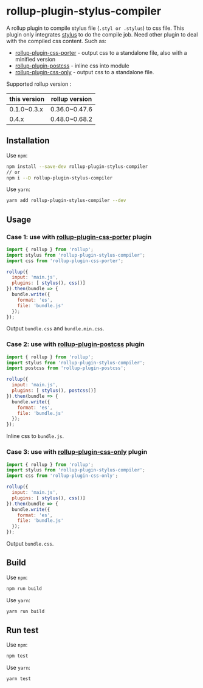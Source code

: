 # rollup-plugin-stylus-compiler

A rollup plugin to compile stylus file (`.styl or .stylus`) to css file. This plugin only integrates [stylus](https://github.com/stylus/stylus) to do the compile job.
Need other plugin to deal with the compiled css content. Such as:

- [rollup-plugin-css-porter] - output css to a standalone file, also with a minified version
- [rollup-plugin-postcss] - inline css into module
- [rollup-plugin-css-only] - output css to a standalone file.

Supported rollup version :

| this version | rollup version
|--------------|----------------
| 0.1.0~0.3.x  | 0.36.0~0.47.6
| 0.4.x        | 0.48.0~0.68.2

## Installation

Use `npm`:

```bash
npm install --save-dev rollup-plugin-stylus-compiler
// or
npm i --D rollup-plugin-stylus-compiler
```

Use `yarn`:

```bash
yarn add rollup-plugin-stylus-compiler --dev
```

## Usage

### Case 1: use with [rollup-plugin-css-porter] plugin

```js
import { rollup } from 'rollup';
import stylus from 'rollup-plugin-stylus-compiler';
import css from 'rollup-plugin-css-porter';

rollup({
  input: 'main.js',
  plugins: [ stylus(), css()]
}).then(bundle => {
  bundle.write({
    format: 'es',
    file: 'bundle.js'
  });
});
```

Output `bundle.css` and `bundle.min.css`.

### Case 2: use with [rollup-plugin-postcss] plugin

```js
import { rollup } from 'rollup';
import stylus from 'rollup-plugin-stylus-compiler';
import postcss from 'rollup-plugin-postcss';

rollup({
  input: 'main.js',
  plugins: [ stylus(), postcss()]
}).then(bundle => {
  bundle.write({
    format: 'es',
    file: 'bundle.js'
  });
});
```

Inline css to `bundle.js`.


### Case 3: use with [rollup-plugin-css-only] plugin

```js
import { rollup } from 'rollup';
import stylus from 'rollup-plugin-stylus-compiler';
import css from 'rollup-plugin-css-only';

rollup({
  input: 'main.js',
  plugins: [ stylus(), css()]
}).then(bundle => {
  bundle.write({
    format: 'es',
    file: 'bundle.js'
  });
});
```

Output `bundle.css`.

## Build

Use `npm`:

```bash
npm run build
```

Use `yarn`:

```bash
yarn run build
```

## Run test

Use `npm`:

```bash
npm test
```

Use `yarn`:

```bash
yarn test
```


[rollup-plugin-postcss]: https://github.com/egoist/rollup-plugin-postcss
[rollup-plugin-css-porter]: https://github.com/thgh/rollup-plugin-css-porter
[rollup-plugin-css-only]: https://github.com/thgh/rollup-plugin-css-only
